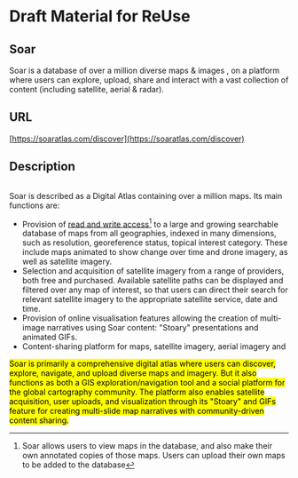 # Draft Material for ReUse

## Soar

Soar is a database of over a million diverse maps & images , on a platform where users can explore, upload, share and interact with a vast collection of content (including satellite, aerial & radar).

## URL

[https://soaratlas.com/discover](https://soaratlas.com/discover)

## Description

<figure><img src=".gitbook/assets/SOAR57secs VERSION2 ezgif-2389f6798f6c69.gif" alt=""><figcaption></figcaption></figure>

Soar is described as a Digital Atlas containing over a million maps. Its main functions are:

* Provision of [read and write access](#user-content-fn-1)[^1] to a large and growing searchable database of maps from all geographies, indexed in many dimensions, such as resolution, georeference status,  topical interest category. These include maps animated to show change over time and drone imagery, as well as satellite imagery.
* Selection and acquisition of satellite imagery from a range of providers, both free and purchased. Available satellite paths can be displayed and filtered over any map of interest, so that users can direct their search for relevant satellite imagery to the appropriate satellite service, date and time.
* Provision of online visualisation features allowing the creation of multi-image narratives using Soar content: "Stoary" presentations and animated GIFs.
* Content-sharing platform for maps, satellite imagery, aerial imagery and&#x20;



<mark style="color:$info;">Soar is primarily a comprehensive digital atlas where users can discover, explore, navigate, and upload diverse maps and imagery. But it also functions as both a GIS exploration/navigation tool and a social platform for the global cartography community. The platform also enables satellite acquisition, user uploads, and visualization through its "Stoary" and GIFs feature for creating multi-slide map narratives with community-driven content sharing.</mark>

[^1]: Soar allows users to view maps in the database, and also make their own annotated copies of those maps. Users can upload their own maps to be added to the database
